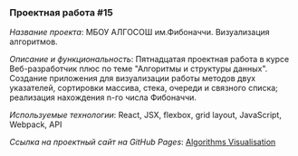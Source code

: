 ### Проектная работа #15

*Название проекта*: МБОУ АЛГОСОШ им.Фибоначчи. Визуализация алгоритмов.

*Описание и функциональность*: Пятнадцатая проектная работа в курсе Веб-разработчик плюс по теме "Алгоритмы и структуры данных". Создание приложения для визуализации работы методов двух указателей, сортировки массива, стека, очереди и связного списка; реализация нахождения n-го числа Фибоначчи. 

*Используемые технологии*: React, JSX, flexbox, grid layout, JavaScript, Webpack, API

*Ссылка на проектный сайт на GitHub Pages*: [Algorithms Visualisation](https://dariarus.github.io/algorithms/)

